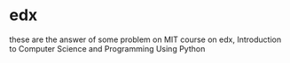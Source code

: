 # edx
these are the answer of some problem on MIT course on edx, Introduction to Computer Science and Programming Using Python

